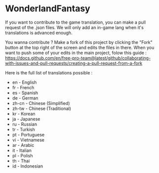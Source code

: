 # WonderlandFantasy

If you want to contribute to the game translation, you can make a pull request of the .json files.
We will only add an in-game lang when it's translations is advanced enough.

You wanna contribute ? Make a fork of this project by clicking the "Fork" button at the top right of the screen and edits the files in there.
When you want to push some of your edits in the main project, folow this guide : https://docs.github.com/en/free-pro-team@latest/github/collaborating-with-issues-and-pull-requests/creating-a-pull-request-from-a-fork

Here is the full list of translations possible :
 - en - English
 - fr - French
 - es - Spanish
 - de - German
 - zh-cn - Chinese (Simplified)
 - zh-tw - Chinese (Traditional)
 - kr - Korean
 - ja - Japanese
 - ru - Russian
 - tr - Turkish
 - pt - Portuguese
 - vi - Vietnamese
 - ar - Arabic
 - it - Italian
 - pl - Polish
 - th - Thai
 - id - Indonesian

